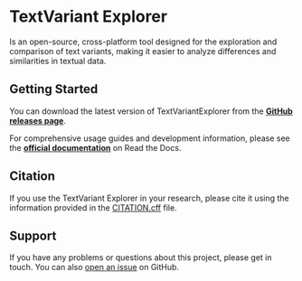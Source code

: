 # TextVariant Explorer

Is an open-source, cross-platform tool designed for the exploration and comparison of text variants, making it easier to analyze differences and similarities in textual data.

## Getting Started

You can download the latest version of TextVariantExplorer from the [**GitHub releases page**](https://github.com/Paulanerus/TextExplorer/releases/latest).

For comprehensive usage guides and development information, please see the [**official documentation**](https://textvariantexplorer.readthedocs.io/en/latest/) on Read the Docs.

## Citation

If you use the TextVariant Explorer in your research, please cite it using the information provided in the [CITATION.cff](CITATION.cff) file.

## Support

If you have any problems or questions about this project, please get in touch. You can
also [open an issue](https://github.com/Paulanerus/TextExplorer/issues) on GitHub.